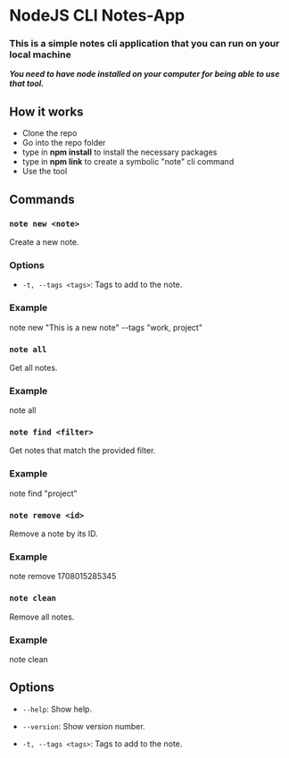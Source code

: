 # NodeJS CLI Notes-App

### This is a simple notes cli application that you can run on your local machine

***You need to have node installed on your computer for being able to use that tool.***

## How it works

- Clone the repo
- Go into the repo folder
- type in **npm install** to install the necessary packages
- type in **npm link** to create a symbolic "note" cli command
- Use the tool

## Commands

### `note new <note>`

Create a new note.

### Options

- `-t, --tags <tags>`: Tags to add to the note.

### Example

note new "This is a new note" --tags "work, project"

### `note all`

Get all notes.

### Example

note all

### `note find <filter>`

Get notes that match the provided filter.

### Example

note find "project"


### `note remove <id>`

Remove a note by its ID.

### Example

note remove 1708015285345

### `note clean`

Remove all notes.

### Example

note clean


## Options

- `--help`: Show help.
- `--version`: Show version number.

- `-t, --tags <tags>`: Tags to add to the note.
